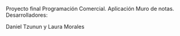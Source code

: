 Proyecto final Programación Comercial.
Aplicación Muro de notas.
Desarrolladores:

Daniel Tzunun y Laura Morales 